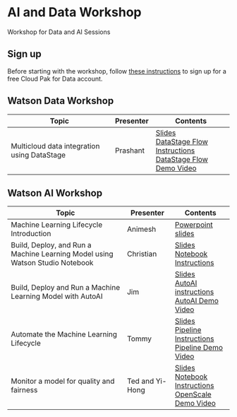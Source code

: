 # AI and Data Workshop
Workshop for Data and AI Sessions

## Sign up

Before starting with the workshop, follow [these instructions](sign-up/README.md)
to sign up for a free Cloud Pak for Data account.

## Watson Data Workshop

|Topic|Presenter|Contents|
|---|---|---|
|Multicloud data integration using DataStage|Prashant|[Slides](/data-integration-with-datastage/DATASTAGE_WS.pdf) <br>[DataStage Flow Instructions](https://dataplatform.cloud.ibm.com/docs/content/wsj/getting-started/df_data_integrate.html?context=cpdaas&audience=wdp) <br>[DataStage Flow Demo Video](https://video.ibm.com/channel/23952663/video/df-data-integrate)|

## Watson AI Workshop

|Topic|Presenter|Contents|
|---|---|---|
|Machine Learning Lifecycle Introduction|Animesh|[Powerpoint slides]()|
|Build, Deploy, and Run a Machine Learning Model using Watson Studio Notebook|Christian|[Slides](/build-and-deploy-with-studio/ai-workshop-build-deploy-studio.pdf) <br>[Notebook Instructions](build-and-deploy-with-studio/README.md)|
|Build, Deploy and Run a Machine Learning Model with AutoAI|Jim|[Slides](/build-and-deploy-with-autoai/ai-workshop-build-deploy-autoai.pdf) <br>[AutoAI instructions](/build-and-deploy-with-autoai/README.md) <br>[AutoAI Demo Video]()|
|Automate the Machine Learning Lifecycle|Tommy|[Slides](/watson-studio-pipelines/watson-studio-pipelines.pdf) <br>[Pipeline Instructions](/watson-studio-pipelines/README.md) <br>[Pipeline Demo Video](https://ibm.ent.box.com/file/988330608311)|
|Monitor a model for quality and fairness|Ted and Yi-Hong|[Slides]() <br>[Notebook Instructions](https://dataplatform.cloud.ibm.com/docs/content/wsj/getting-started/df_AI_monitor_model.html?context=cpdaas&audience=wdp) <br>[OpenScale Demo Video]()|
